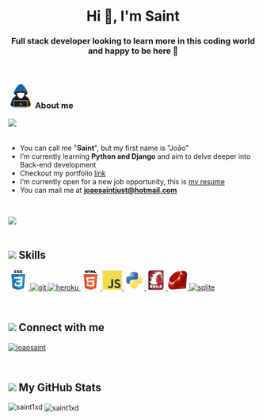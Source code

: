 <h1 align="center">Hi 👋, I'm Saint</h1>
<h3 align="center">Full stack developer looking to learn more in this coding world and happy to be here 🙂</h3>
<br>
	
### <picture><img src = "https://github.com/0xAbdulKhalid/0xAbdulKhalid/raw/main/assets/mdImages/about_me.gif" width = 50px></picture> **About me**
<img src="https://user-images.githubusercontent.com/73097560/115834477-dbab4500-a447-11eb-908a-139a6edaec5c.gif"><br><br>

- You can call me "**Saint**", but my first name is "João"
- I’m currently learning **Python and Django** and aim to delve deeper into Back-end development
- Checkout my portfolio [link](https://troopl.com/joaosaint)
- I’m currently open for a new job opportunity, this is [my resume](https://flowcv.com/resume/snqp93nika)
- You can mail me at **joaosaintjust@hotmail.com**

<br>

<img src="https://user-images.githubusercontent.com/73097560/115834477-dbab4500-a447-11eb-908a-139a6edaec5c.gif"><br><br>

## <img src="https://media2.giphy.com/media/QssGEmpkyEOhBCb7e1/giphy.gif?cid=ecf05e47a0n3gi1bfqntqmob8g9aid1oyj2wr3ds3mg700bl&rid=giphy.gif" width ="25"><b> Skills</b>


<p align="left"> <a href="https://www.w3schools.com/css/" target="_blank" rel="noreferrer"> <img src="https://raw.githubusercontent.com/devicons/devicon/master/icons/css3/css3-original-wordmark.svg" alt="css3" width="40" height="40"/> </a> <a href="https://git-scm.com/" target="_blank" rel="noreferrer"> <img src="https://www.vectorlogo.zone/logos/git-scm/git-scm-icon.svg" alt="git" width="40" height="40"/> </a> <a href="https://heroku.com" target="_blank" rel="noreferrer"> <img src="https://www.vectorlogo.zone/logos/heroku/heroku-icon.svg" alt="heroku" width="40" height="40"/> </a> <a href="https://www.w3.org/html/" target="_blank" rel="noreferrer"> <img src="https://raw.githubusercontent.com/devicons/devicon/master/icons/html5/html5-original-wordmark.svg" alt="html5" width="40" height="40"/> </a> <a href="https://developer.mozilla.org/en-US/docs/Web/JavaScript" target="_blank" rel="noreferrer"> <img src="https://raw.githubusercontent.com/devicons/devicon/master/icons/javascript/javascript-original.svg" alt="javascript" width="40" height="40"/> </a> <a href="https://www.python.org" target="_blank" rel="noreferrer"> <img src="https://raw.githubusercontent.com/devicons/devicon/master/icons/python/python-original.svg" alt="python" width="40" height="40"/> </a> <a href="https://rubyonrails.org" target="_blank" rel="noreferrer"> <img src="https://raw.githubusercontent.com/devicons/devicon/master/icons/rails/rails-original-wordmark.svg" alt="rails" width="40" height="40"/> </a> <a href="https://www.ruby-lang.org/en/" target="_blank" rel="noreferrer"> <img src="https://raw.githubusercontent.com/devicons/devicon/master/icons/ruby/ruby-original.svg" alt="ruby" width="40" height="40"/> </a> <a href="https://www.sqlite.org/" target="_blank" rel="noreferrer"> <img src="https://www.vectorlogo.zone/logos/sqlite/sqlite-icon.svg" alt="sqlite" width="40" height="40"/> </a> </p> <br>

## <img src="https://media.giphy.com/media/2jarCOmpRRKd5PpB7i/giphy.gif" width ="25"><b> Connect with me</b>
<p align="left">
<a href="https://linkedin.com/in/joaosaint" target="blank"><img align="center" src="https://raw.githubusercontent.com/rahuldkjain/github-profile-readme-generator/master/src/images/icons/Social/linked-in-alt.svg" alt="joaosaint" height="30" width="40" /></a>
</p>

<br>

## <img src="https://media.giphy.com/media/KzJkzjggfGN5Py6nkT/giphy.gif" width ="25"><b> My GitHub Stats</b>

<p><img align="left" src="https://github-readme-stats.vercel.app/api/top-langs?username=saint1xd&show_icons=true&locale=en&layout=compact" alt="saint1xd" /></p>

<p>&nbsp;<img align="center" src="https://github-readme-stats.vercel.app/api?username=saint1xd&show_icons=true&locale=en" alt="saint1xd" /></p>


